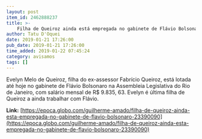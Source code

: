 ```yaml
---
layout: post
item_id: 2462888237
title: >-
    Filha de Queiroz ainda está empregada no gabinete de Flávio Bolsonaro
author: Tatu D'Oquei
date: 2019-01-21 17:26:00
pub_date: 2019-01-21 17:26:00
time_added: 2019-01-22 07:45:24
category: avisamos
tags: []
---
```


Evelyn Melo de Queiroz, filha do ex-assessor Fabrício Queiroz, está lotada até hoje no gabinete de Flávio Bolsonaro na Assembleia Legislativa do Rio de Janeiro, com salário mensal de R$ 9.835, 63. Evelyn é última filha de Queiroz a ainda trabalhar com Flávio.

**Link:** [https://epoca.globo.com/guilherme-amado/filha-de-queiroz-ainda-esta-empregada-no-gabinete-de-flavio-bolsonaro-23390090](https://epoca.globo.com/guilherme-amado/filha-de-queiroz-ainda-esta-empregada-no-gabinete-de-flavio-bolsonaro-23390090)

